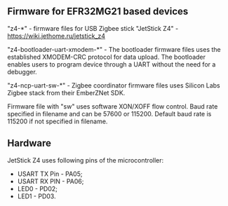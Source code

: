 ## Firmware for EFR32MG21 based devices

"z4-*" - firmware files for USB Zigbee stick "JetStick Z4" - https://wiki.jethome.ru/jetstick_z4

"z4-bootloader-uart-xmodem-*" - The bootloader firmware files uses the established XMODEM-CRC protocol for data upload. The bootloader enables users to program device through a UART without the need for a debugger.

"z4-ncp-uart-sw-*" - Zigbee coordinator firmware files uses Silicon Labs Zigbee stack from their EmberZNet SDK.

Firmware file with "sw" uses software XON/XOFF flow control.
Baud rate specified in filename and can be 57600 or 115200. Default baud rate is 115200 if not specified in filename.

## Hardware

JetStick Z4 uses following pins of the microcontroller:
 * USART TX Pin - PA05;
 * USART RX PIN - PA06;
 * LED0 - PD02;
 * LED1 - PD03.
